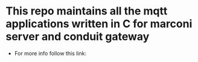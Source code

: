 # This repo maintains all the mqtt applications written in C for marconi server and conduit gateway
- For more info follow this link: 
